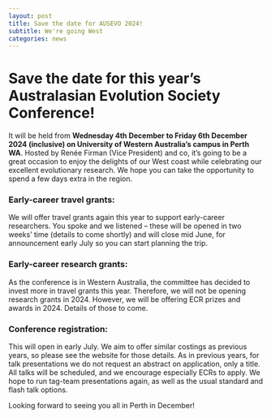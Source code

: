 ```yaml
---
layout: post
title: Save the date for AUSEVO 2024!
subtitle: We're going West
categories: news
---
```


# Save the date for this year’s Australasian Evolution Society Conference!

It will be held from **Wednesday 4th December to Friday 6th December 2024 (inclusive) on University of Western Australia’s campus in Perth WA**. Hosted by Renée Firman (Vice President) and co, it’s going to be a great occasion to enjoy the delights of our West coast while celebrating our excellent evolutionary research. We hope you can take the opportunity to spend a few days extra in the region.  

### Early-career travel grants:

We will offer travel grants again this year to support early-career researchers. You spoke and we listened – these will be opened in two weeks’ time (details to come shortly) and will close mid June, for announcement early July so you can start planning the trip.  

### Early-career research grants:

As the conference is in Western Australia, the committee has decided to invest more in travel grants this year. Therefore, we will not be opening research grants in 2024. However, we will be offering ECR prizes and awards in 2024. Details of those to come.  

### Conference registration:

This will open in early July. We aim to offer similar costings as previous years, so please see the website for those details. As in previous years, for talk presentations we do not request an abstract on application, only a title. All talks will be scheduled, and we encourage especially ECRs to apply. We hope to run tag-team presentations again, as well as the usual standard and flash talk options.  

Looking forward to seeing you all in Perth in December!  
